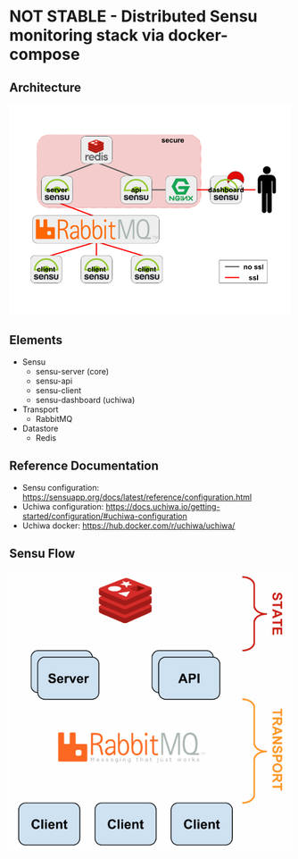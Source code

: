 # NOT STABLE - Distributed Sensu monitoring stack via docker-compose

## Architecture

![images/sensu_architecture.png](images/sensu_architecture.png)

## Elements

* Sensu
  * sensu-server (core)
  * sensu-api
  * sensu-client
  * sensu-dashboard (uchiwa)
* Transport
  * RabbitMQ
* Datastore
  * Redis

## Reference Documentation

* Sensu configuration: https://sensuapp.org/docs/latest/reference/configuration.html
* Uchiwa configuration: https://docs.uchiwa.io/getting-started/configuration/#uchiwa-configuration
* Uchiwa docker: https://hub.docker.com/r/uchiwa/uchiwa/

## Sensu Flow

![images/sensu-diagram.gif](images/sensu-diagram.gif)
